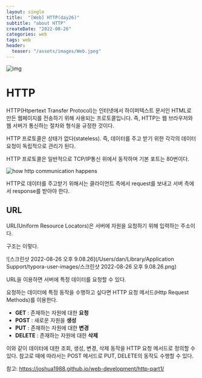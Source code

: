 ```yaml
---
layout: single
title:  "[Web] HTTP(day26)" 
subtitle: "about HTTP"
createDate: "2022-08-26"
categories: web
tags: web
header:
  teaser: "/assets/images/Web.jpeg"
---
```


![img](https://velog.velcdn.com/images/danchoi/post/0840435d-869a-4fb1-a7d0-0bfee18d1b4b/image.jpeg)

# HTTP

HTTP(Htpertext Transfer Protocol)는 인터넷에서 하이퍼텍스트 문서인 HTML로 만든 웹페이지를 전송하기 위해 사용되는 프로토콜입니다. 즉, HTTP는 웹 브라우저와 웹 서버가 통신하는 절차와 형식을 규정한 것이다.

HTTP 프로토콜은 상태가 없다(stateless). 즉, 데이터를 주고 받기 위한 각각의 데이터 요청이 독립적으로 관리가 된다.

HTTP 프로토콜은 일반적으로 TCP/IP통신 위에서 동작하며 기본 포트는 80번이다.

![how http communication happens ](https://bytesofgigabytes.com/IMAGES/Networking/HTTPcommuncation/http%20communication.png)

HTTP로 데이터를 주고받기 위해서는 클라이언트 측에서 request를 보내고 서버 측에서 response를 받아야 한다.

## URL

URL(Uniform Resource Locators)은 서버에 자원을 요청하기 위해 입력하는 주소이다.

구조는 이렇다.

![스크린샷 2022-08-26 오후 9.08.26](/Users/dan/Library/Application Support/typora-user-images/스크린샷 2022-08-26 오후 9.08.26.png)

URL을 이용하면 서버에 특정 데이터를 요청할 수 있다. 

요청하는 데이터에 특정 동작을 수행하고 싶다면 HTTP 요청 메서드(Http Request Methods)를 이용한다.

- **GET** : 존재하는 자원에 대한 **요청**
- **POST** : 새로운 자원을 **생성**
- **PUT** : 존재하는 자원에 대한 **변경**
- **DELETE** : 존재하는 자원에 대한 **삭제**

이와 같이 데이터에 대한 조회, 생성, 변경, 삭제 동작을 HTTP 요청 메서드로 정의할 수 있다. 참고로 때에 따라서는 POST 메서드로 PUT, DELETE의 동작도 수행할 수 있다.

참고: https://joshua1988.github.io/web-development/http-part1/

